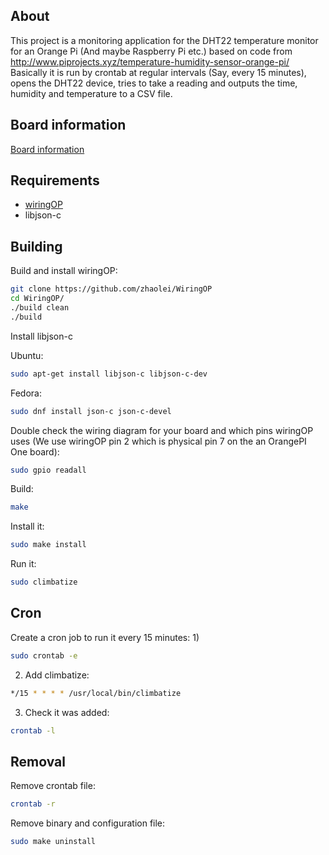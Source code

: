 ## About

This project is a monitoring application for the DHT22 temperature monitor for an Orange Pi (And maybe Raspberry Pi etc.) based on code from http://www.piprojects.xyz/temperature-humidity-sensor-orange-pi/  
Basically it is run by crontab at regular intervals (Say, every 15 minutes), opens the DHT22 device, tries to take a reading and outputs the time, humidity and temperature to a CSV file.

## Board information

[Board information](doc/board.md)

## Requirements

- [wiringOP](https://github.com/zhaolei/WiringOP)
- libjson-c

## Building

Build and install wiringOP:
```bash
git clone https://github.com/zhaolei/WiringOP
cd WiringOP/
./build clean
./build
```

Install libjson-c

Ubuntu:
```bash
sudo apt-get install libjson-c libjson-c-dev
```

Fedora:
```bash
sudo dnf install json-c json-c-devel
```

Double check the wiring diagram for your board and which pins wiringOP uses (We use wiringOP pin 2 which is physical pin 7 on the an OrangePI One board):
```bash
sudo gpio readall
```

Build:
```bash
make
```

Install it:
```bash
sudo make install
```

Run it:
```bash
sudo climbatize
```

## Cron

Create a cron job to run it every 15 minutes:
1) 
```bash
sudo crontab -e
```
2) Add climbatize:
```bash
*/15 * * * * /usr/local/bin/climbatize
```
3) Check it was added:
```bash
crontab -l
```

## Removal

Remove crontab file:
```bash
crontab -r
```

Remove binary and configuration file:
```bash
sudo make uninstall
```
